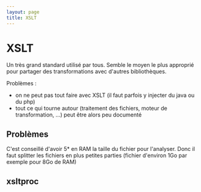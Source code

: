 ```yaml
---
layout: page
title: XSLT
---
```


# XSLT

Un très grand standard utilisé par tous. Semble le moyen le plus approprié pour partager des transformations avec d'autres bibliothèques.

Problèmes :

 * on ne peut pas tout faire avec XSLT (il faut parfois y injecter du java ou du php)
 * tout ce qui tourne autour (traitement des fichiers, moteur de transformation, ...) peut être alors peu documenté

## Problèmes

C'est conseillé d'avoir 5* en RAM la taille du fichier pour l'analyser. Donc il faut splitter les fichiers en plus petites parties (fichier d'environ 1Go par exemple pour 8Go de RAM)

## xsltproc
